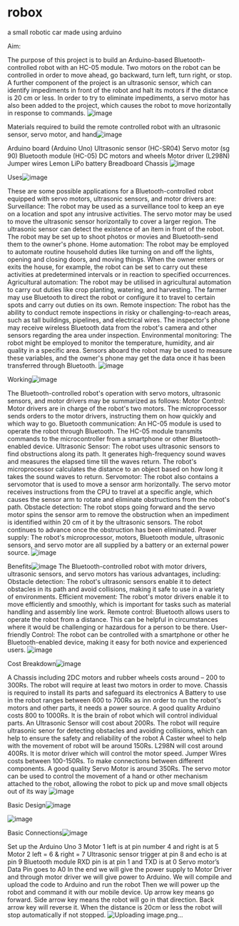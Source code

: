 # robox
a small robotic car made using arduino


Aim:

The purpose of this project is to build an Arduino-based Bluetooth-controlled robot with an HC-05 module. Two motors on the robot can be controlled in order to move ahead, go backward, turn left, turn right, or stop. 
A further component of the project is an ultrasonic sensor, which can identify impediments in front of the robot and halt its motors if the distance is 20 cm or less. 
In order to try to eliminate impediments, a servo motor has also been added to the project, which causes the robot to move horizontally in response to commands.
![image](https://user-images.githubusercontent.com/74821633/236867518-0e08689a-3ce7-4ff8-a57b-4a958dd592f8.png)



Materials required to build the remote controlled robot with an ultrasonic sensor, servo motor, and hand![image](https://user-images.githubusercontent.com/74821633/236867556-39c9f5c9-4b66-4dee-ac2c-07089cad8977.png)

Arduino board (Arduino Uno)
Ultrasonic sensor (HC-SR04)
Servo motor (sg 90)
Bluetooth module (HC-05)
DC motors and wheels
Motor driver (L298N)
Jumper wires
Lemon LiPo battery
Breadboard
Chassis
![image](https://user-images.githubusercontent.com/74821633/236867592-8ba860ae-4d22-4c7d-b236-c9c66f892b88.png)


Uses![image](https://user-images.githubusercontent.com/74821633/236867715-30d3e6c2-9ff2-426d-a51f-d46b7e72fb68.png)

These are some possible applications for a Bluetooth-controlled robot equipped with servo motors, ultrasonic sensors, and motor drivers are:
Surveillance: The robot may be used as a surveillance tool to keep an eye on a location and spot any intrusive activities. The servo motor may be used to move the ultrasonic sensor horizontally to cover a larger region. The ultrasonic sensor can detect the existence of an item in front of the robot. The robot may be set up to shoot photos or movies and Bluetooth-send them to the owner's phone.
Home automation: The robot may be employed to automate routine household duties like turning on and off the lights, opening and closing doors, and moving things. When the owner enters or exits the house, for example, the robot can be set to carry out these activities at predetermined intervals or in reaction to specified occurrences.
Agricultural automation: The robot may be utilised in agricultural automation to carry out duties like crop planting, watering, and harvesting. The farmer may use Bluetooth to direct the robot or configure it to travel to certain spots and carry out duties on its own.
Remote inspection: The robot has the ability to conduct remote inspections in risky or challenging-to-reach areas, such as tall buildings, pipelines, and electrical wires. The inspector's phone may receive wireless Bluetooth data from the robot's camera and other sensors regarding the area under inspection.
Environmental monitoring: The robot might be employed to monitor the temperature, humidity, and air quality in a specific area. Sensors aboard the robot may be used to measure these variables, and the owner's phone may get the data once it has been transferred through Bluetooth.
![image](https://user-images.githubusercontent.com/74821633/236867769-29451bfb-0936-4166-9e4c-51094e93bf7e.png)



Working![image](https://user-images.githubusercontent.com/74821633/236867795-4e9677c9-02b9-4626-a96e-0bf048b28d35.png)

The Bluetooth-controlled robot's operation with servo motors, ultrasonic sensors, and motor drivers may be summarized as follows:
Motor Control: Motor drivers are in charge of the robot's two motors. The microprocessor sends orders to the motor drivers, instructing them on how quickly and which way to go.
Bluetooth communication: An HC-05 module is used to operate the robot through Bluetooth. The HC-05 module transmits commands to the microcontroller from a smartphone or other Bluetooth-enabled device.
Ultrasonic Sensor: The robot uses ultrasonic sensors to find obstructions along its path. It generates high-frequency sound waves and measures the elapsed time till the waves return. The robot's microprocessor calculates the distance to an object based on how long it takes the sound waves to return.
Servomotor: The robot also contains a servomotor that is used to move a sensor arm horizontally. The servo motor receives instructions from the CPU to travel at a specific angle, which causes the sensor arm to rotate and eliminate obstructions from the robot's path.
Obstacle detection: The robot stops going forward and the servo motor spins the sensor arm to remove the obstruction when an impediment is identified within 20 cm of it by the ultrasonic sensors. The robot continues to advance once the obstruction has been eliminated.
Power supply: The robot's microprocessor, motors, Bluetooth module, ultrasonic sensors, and servo motor are all supplied by a battery or an external power source.
![image](https://user-images.githubusercontent.com/74821633/236867825-093d8af2-99e8-496f-aded-d557c4a7bf2d.png)


Benefits![image](https://user-images.githubusercontent.com/74821633/236867852-c290015f-cf88-415e-a7b2-48deb04d7470.png)
The Bluetooth-controlled robot with motor drivers, ultrasonic sensors, and servo motors has various advantages, including:
Obstacle detection: The robot's ultrasonic sensors enable it to detect obstacles in its path and avoid collisions, making it safe to use in a variety of environments.
Efficient movement: The robot's motor drivers enable it to move efficiently and smoothly, which is important for tasks such as material handling and assembly line work.
Remote control: Bluetooth allows users to operate the robot from a distance. This can be helpful in circumstances where it would be challenging or hazardous for a person to be there.
User-friendly Control: The robot can be controlled with a smartphone or other he Bluetooth-enabled device, making it easy for both novice and experienced users.
![image](https://user-images.githubusercontent.com/74821633/236867877-c1dfc357-6950-4bdf-a642-1daf00729d3a.png)


Cost Breakdown![image](https://user-images.githubusercontent.com/74821633/236867895-0181a9b4-fc97-44b1-8578-2b5159e70e6e.png)

A Chassis including 2DC motors and rubber wheels  costs around – 200 to 300Rs. The robot will require at least two motors in order to move. Chassis is required to install its parts and safeguard its electronics
A Battery to use in the robot ranges between 600 to 700Rs as inn order to run the robot's motors and other parts, it needs a power source.
A good quality Arduino costs  800 to 1000Rs. It is the brain of robot which will control individual parts.
An Ultrasonic Sensor will cost about 200Rs. The robot will require ultrasonic senor for detecting obstacles and avoiding collisions, which can help to ensure the safety and reliability of the robot
A Caster wheel to help with the movement of robot will be around 150Rs.
L298N will cost around 400Rs. It is motor driver which will control the motor speed.
Jumper Wires costs between 100-150Rs. To make connections between different components.
A good quality Servo Motor is around 350Rs. The servo motor can be used to control the movement of a hand or other mechanism attached to the robot, allowing the robot to pick up and move small objects out of its way
![image](https://user-images.githubusercontent.com/74821633/236867928-a379977c-b5c1-4f96-bd40-457000761b96.png)


Basic Design![image](https://user-images.githubusercontent.com/74821633/236867992-dd4ccc57-7bb4-4f5a-b2dd-67fd7d4ee582.png)

![image](https://user-images.githubusercontent.com/74821633/236867960-faf499cf-d560-4cec-801e-724ba09c13d0.png)

Basic Connections![image](https://user-images.githubusercontent.com/74821633/236868010-38aef19a-b3e4-41f2-b6bd-7deb445532d0.png)

Set up the Arduino Uno 3
Motor 1 left is at pin number 4 and right is at 5
Motor 2 left = 6 & right = 7
Ultrasonic sensor trigger at pin 8 and echo is at pin 9
Bluetooth module RXD pin is at pin 1 and TXD is at 0
Servo motor’s Data Pin goes to A0
In the end we will give the power supply to Motor Driver and through motor driver we will give power to Arduino.
We will compile and upload the code to Arduino and run the robot
Then we will power up the robot and command it with our mobile device. Up arrow key means go forward. Side arrow key means the robot will go in that direction. Back arrow key will reverse it.
When the distance is 20cm or less the robot will stop automatically if not stopped. 
![Uploading image.png…]()
